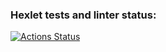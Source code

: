 ### Hexlet tests and linter status:
[![Actions Status](https://github.com/ssssunat/python-project-49/workflows/hexlet-check/badge.svg)](https://github.com/ssssunat/python-project-49/actions)